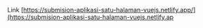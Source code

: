 Link
[https://submision-aplikasi-satu-halaman-vuejs.netlify.app/](https://submision-aplikasi-satu-halaman-vuejs.netlify.ap